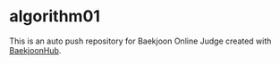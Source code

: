 # algorithm01
This is an auto push repository for Baekjoon Online Judge created with [BaekjoonHub](https://github.com/BaekjoonHub/BaekjoonHub).
